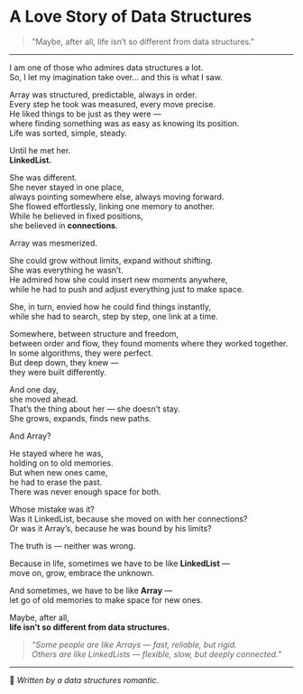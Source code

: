 # A Love Story of Data Structures

> "Maybe, after all, life isn’t so different from data structures."

---


I am one of those who admires data structures a lot.  
So, I let my imagination take over… and this is what I saw.

Array was structured, predictable, always in order.  
Every step he took was measured, every move precise.  
He liked things to be just as they were —  
where finding something was as easy as knowing its position.  
Life was sorted, simple, steady.

Until he met her.  
**LinkedList.**

She was different.  
She never stayed in one place,  
always pointing somewhere else, always moving forward.  
She flowed effortlessly, linking one memory to another.  
While he believed in fixed positions,  
she believed in **connections**.

Array was mesmerized.

She could grow without limits, expand without shifting.  
She was everything he wasn’t.  
He admired how she could insert new moments anywhere,  
while he had to push and adjust everything just to make space.

She, in turn, envied how he could find things instantly,  
while she had to search, step by step, one link at a time.

Somewhere, between structure and freedom,  
between order and flow, they found moments where they worked together.  
In some algorithms, they were perfect.  
But deep down, they knew —  
they were built differently.

And one day,  
she moved ahead.  
That’s the thing about her — she doesn’t stay.  
She grows, expands, finds new paths.

And Array?

He stayed where he was,  
holding on to old memories.  
But when new ones came,  
he had to erase the past.  
There was never enough space for both.

Whose mistake was it?  
Was it LinkedList, because she moved on with her connections?  
Or was it Array’s, because he was bound by his limits?

The truth is — neither was wrong.

Because in life, sometimes we have to be like **LinkedList** —  
move on, grow, embrace the unknown.

And sometimes, we have to be like **Array** —  
let go of old memories to make space for new ones.

Maybe, after all,  
**life isn’t so different from data structures.**

> _“Some people are like Arrays — fast, reliable, but rigid.  
Others are like LinkedLists — flexible, slow, but deeply connected.”_

---

🧠 *Written by a data structures romantic.*
